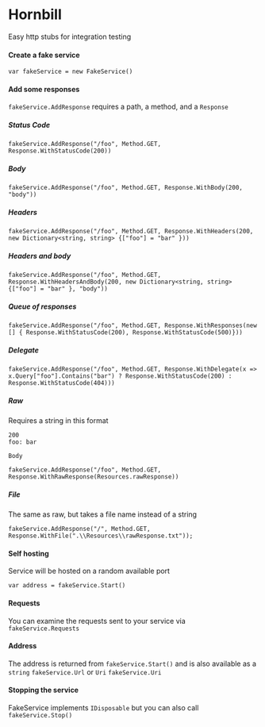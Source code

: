 # Hornbill

Easy http stubs for integration testing

#### Create a fake service

`var fakeService = new FakeService()`

#### Add some responses

`fakeService.AddResponse` requires a path, a method, and a `Response`

##### Status Code

`fakeService.AddResponse("/foo", Method.GET, Response.WithStatusCode(200))`

##### Body

`fakeService.AddResponse("/foo", Method.GET, Response.WithBody(200, "body"))`

##### Headers

`fakeService.AddResponse("/foo", Method.GET, Response.WithHeaders(200, new Dictionary<string, string> {["foo"] = "bar" }))`

##### Headers and body

`fakeService.AddResponse("/foo", Method.GET, Response.WithHeadersAndBody(200, new Dictionary<string, string> {["foo"] = "bar" }, "body"))`

##### Queue of responses

`fakeService.AddResponse("/foo", Method.GET, Response.WithResponses(new [] { Response.WithStatusCode(200), Response.WithStatusCode(500)}))`

##### Delegate

`fakeService.AddResponse("/foo", Method.GET, Response.WithDelegate(x => x.Query["foo"].Contains("bar") ? Response.WithStatusCode(200) : Response.WithStatusCode(404)))`

##### Raw

Requires a string in this format
```
200
foo: bar

Body
```
`fakeService.AddResponse("/foo", Method.GET, Response.WithRawResponse(Resources.rawResponse))`

##### File

The same as raw, but takes a file name instead of a string

`fakeService.AddResponse("/", Method.GET, Response.WithFile(".\\Resources\\rawResponse.txt"));`

#### Self hosting
Service will be hosted on a random available port

`var address = fakeService.Start()`

#### Requests
You can examine the requests sent to your service via `fakeService.Requests`

#### Address
The address is returned from `fakeService.Start()` and is also available as a `string` `fakeService.Url` or `Uri` `fakeService.Uri`

#### Stopping the service
FakeService implements `IDisposable` but you can also call `fakeService.Stop()`